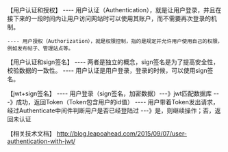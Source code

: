 【用户认证和授权】
	---- 用户认证（Authentication），就是让用户登录，并且在接下来的一段时间内让用户访问网站时可以使用其账户，而不需要再次登录的机制。

	---- 用户授权（Authorization），就是权限控制，指的是规定并允许用户使用自己的权限，例如发布帖子、管理站点等。

【用户认证和sign签名】
	---- 两者是独立的概念，sign签名是为了提高安全性，校验数据的一致性。
	---- 用户认证是用户登录，登录的时候，可以使用sign签名。

【jwt+sign签名】
	---- 用户登录（sign签名，加密数据）---》jwt匹配数据库  ---》成功，返回Token（Token包含用户的id值） 
	---- 用户带着Token发出请求，经过Authenticate中间件判断用户是否已经登陆过 ---》是，则继续操作；否，返回未认证


【相关技术文档】
http://blog.leapoahead.com/2015/09/07/user-authentication-with-jwt/